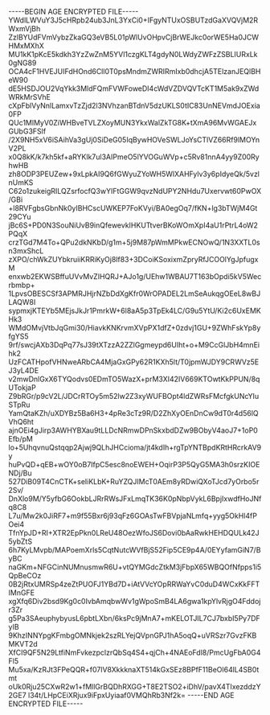 -----BEGIN AGE ENCRYPTED FILE-----
YWdlLWVuY3J5cHRpb24ub3JnL3YxCi0+IFgyNTUxOSBUTzdGaXVQVjM2RWxmVjBh
ZzlBYUdFVmVybzZkaGQ3eVB5L01pWlUvOHpvCjBrWEJkc0orWE5Ha0JCWHMxMXhX
MU1kK1pKcE5kdkh3YzZwZnM5YVl1czgKLT4gdyN0LWdyZWFzZSBLIURxLk0gNG89
OCA4cF1HVEJUIFdHOnd6Cll0T0psMndmZWRIRmIxb0dhcjA5TElzanJEQlBHeW90
dE5HSDJOU2VqYkk3MldFQmFVWFoweDI4cWdVZDVQVTcKT1M5ak9xZWdWRkMrSVhE
cXpFblVyNnlLamxvTzZjd2l3NVhzanBTdnV5dzUKLS0tIC83UnNEVmdJOExia0FP
QUc1MlMyV0ZiWHBveTVLZXoyMUN3YkxWalZkTG8K+tXmA96MvWGAEJxGUbG3FSlf
/2X9NH5xV6iSAihVa3gUj0SiDeG05IqBywHOVeSWLJoYsCTlVZ66Rf9lMOYnV2PL
x0Q8kK/k7kh5kf+aRYKlk7ul3AIPmeO5lYVOGuWVp+c5Rv81nnA4yy9Z00RyhwHB
zh8ODP3PEUZew+9xLpkAI9Q6fGWyuZYoWH5WlXAHFylv3y6pIdyeQk/5vzlnUmKS
C62o1zukeigRILQZsrfocfQ3wYIFtGGW9qvzNdUPY2NHdu7Uxervwt60PwOX/GBi
+l8RVFgbsGbnNk0yIBHCscUWKEP7FoKVyi/BA0egOq7/fKN+lg3bTWjM4Gt29CYu
jBc6S+PD0N3SouNiUvB9inQfewevkIHKUTtverBKoWOmXpI4aU1rPtrL4oW2PQqX
crzTGd7M4To+QPu2dkNKbD/g1m+5j9M87pWmMPkwECNOwQ/1N3XXTL0sn3mxShcL
zXPO/chWkZUYbkruiiKRRiKyOj8lf83+3DCoiKSoxixmZpryRfJCOOlYgJpfugxM
enxwb2EKWSBffuUVvMvZIHQRJ+AJo1g/UEhw1WBAU7T163bOpdi5kV5Wecrbmbp+
1LpvsOBESCSf3APMRJHjrNZbDdXgKfr0WrOPADEL2LmSeAukqgOEeL8wBJLAQW8I
sypmxjKTEYb5MEjsJkJr1PmrkW+6l8aA5p3TpEk4LC/G9u5YtU/Ki2c6UxEMKHk3
WMdOMvjVtbJqGmi30/HiavkKNKrvmXVpPX1dfZ+0zdvj1GU+9ZWhFskYp8yfgYS5
9rf/swcjAXb3DqPq77sJ39tXTzzA2ZZlGgmeypd6UIht+o+M9CcGlJbH4mnEihk2
UzFCATHpofVHNweARbCA4MjaGxGPy62R1KXh5lt/T0jpmWJDY9CRWVz5EJ3yL4DE
v2mwDnlGxX6TYQodvs0EDmTO5WazX+prM3XI42IV669KTOwtKkPPUN/8qUTokjaP
Z9bRGr/p9cV2L/JDCrRTOy5m52lw2Z3xyWUFBOpt4ldZWRsFMcfgkUNcYIuSTpRu
YamQtaKZh/uXDYBz5Ba6H3+4pRe3cTz9R/D2ZhXyOEnDnCw9dT0r4d56lQVhQ6ht
ajnOEi4gJirp3AWHYBXau9tLLDcNRmwDPnSkxbdDZw9BObyV4aoJ7+1oP0Efb/pM
lo+5UhqvnuQstqqp2Ajwj9QLhJHCcioma/jt4kdIh+rgTpYNTBpdKRtHRcrkAV9y
huPvQD+qEB+wOY0oB7IfpC5esc8noEWEH+OqirP3P5QyG5MA3h0srzKIOENDj/Bu
527DiB09T4CnCTK+seIiKLbK+RuYZQJIMcT0AEm8yRDwiQXoTJcd7yOrbo5r2Sv/
DnXlo9M/Y5yfbG6OokbLJRrRWsJFxLmqTK36K0pNbpVykL6BpjIxwdfHoJNfq8C8
L7u/Mw2k0JiRF7+m9f55Bxr6j93qFz6GOAsTwFBVpjaNLmfq+yyg5OkHl4fPOei4
TfnYpJD+RI+XTR2EpPkn0LReU48OezWfoJS6Dovi0bAaRwkHEHDQULk42J5ybZtS
6h7KyLMvpb/MAPoemXrls5CqtNutcWVfBjS52Fip5CE9p4A/0EYyfamGiN7/ByBC
naGKm+NFGCinNUMnusmwR6U+vtQYMGdcZtkM3jFbpX65WBQOfNfpps1i5QpBeCOz
0B2jRtxUMRSp4zeZtPUOFJ1YBd7D+iAtVVcYOpRRWaYvC0duD4WCxKkFFTIMnGFE
xgXfq6Div2bsd9Kg0c0IvbAmqbwWv1gWpoSmB4LA6gwa1kpYlvRjgO4Fddojr3Zr
g5Pa3SAeuphybyusL6pbtLXbn/6ksPc9jMnA7+mKELOTJIL7CJ7bxbI5Py7DFyIB
9KhzINNYpgKFmbgOMNkjek2szRLYejQVpnGPJ1hA5oqQ+uVRSzr7GvzFKBMKVT2d
XfCI9QF5N29LtfiNmFvkezpclzrQbSq4S4+qjCh+4NAEoFdl8/PmcUgFbA0G4Fl5
Mu5xa/KzRJt3FPeQQR+f07lV8XkkknaXT514kGxSEz8BPfF11BeOl64lL4SB0tmt
oUk0Rju25CXwR2w1+fMllGrBQDhRXGG+T8E2TSO2+iDhV/pavX4TIxezddzY2GE7
l34t/LHpCEiXRjux9iFpxUyiaaf0VMQhRb3Nf2k=
-----END AGE ENCRYPTED FILE-----
